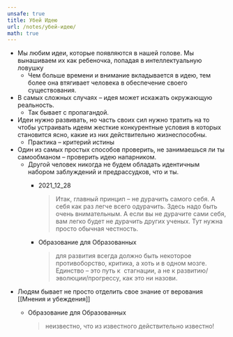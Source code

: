 ```yaml
---
unsafe: true
title: Убей Идею
url: /notes/убей-идею/
math: true
---
```

<p></p>
<ul>
<li>
Мы любим идеи, которые появляются в нашей голове. Мы вынашиваем их как ребеночка, попадая в интеллектуальную ловушку<ul>
<li>Чем больше времени и внимание вкладывается в идею, тем более она втягивает человека в обеспечение своего существования.</li>
</ul>
</li>
<li>
В самых сложных случаях – идея может искажать окружающую реальность.<ul>
<li>Так бывает с пропагандой.</li>
</ul>
</li>
<li>
Идеи нужно развивать, но часть своих сил нужно тратить на то чтобы устраивать идеям жесткие конкурентные условия в которых становится ясно, какие из них действительно жизнеспособны.<ul>
<li>Практика – критерий истины</li>
</ul>
</li>
<li>
Один из самых простых способов проверить, не занимаешься ли ты самообманом – проверить идею напарником.<ul>
<li>
Другой человек никогда не будем обладать идентичным набором заблуждений и предрассудков, что и ты.<ul>
<li><div class='quote'><p class='quote-source'><span class='missing-note'>2021_12_28</span></p><blockquote>
<p>Итак, главный принцип – не дурачить самого себя. А себя как раз легче всего одурачить. Здесь надо быть очень внимательным. А если вы не дурачите сами себя, вам легко будет не дурачить других ученых. Тут нужна просто обычная честность.</p>
</blockquote>
</div></li>
<li><div class='quote'><p class='quote-source'><span class='missing-note'>Образование для Образованных</span></p><blockquote>
<p>для развития всегда должно быть некоторое противоборство, критика, а хоть и в одном мозге. Единство – это путь к  стагнации, а не к развитию/эволюции/прогрессу, как это ни назови.</p>
</blockquote>
</div></li>
</ul>
</li>
</ul>
</li>
<li>
Людям бывает не просто отделить свое знание от верования <span class='missing-note'>[[Мнения и убеждения]]</span><ul>
<li><div class='quote'><p class='quote-source'><span class='missing-note'>Образование для Образованных</span></p><blockquote>
<p>неизвестно, что из известного действительно известно!</p>
</blockquote>
</div></li>
</ul>
</li>
</ul>
